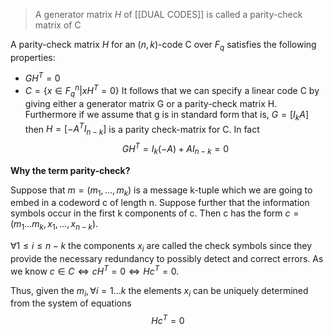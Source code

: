 >A generator matrix $H$ of [[DUAL CODES]] is called a parity-check matrix of C

A parity-check matrix $H$ for an $(n,k)$-code C over $F_q$ satisfies the following properties:

- $GH^T=0$
- $C = \{x \in F_{q}^n| xH^T = 0\}$
It follows that we can specify a linear code C by giving either a generator matrix G or a parity-check matrix H.
Furthermore if we assume that g is in standard form that is, $G=[I_{k}A]$ then $H=[-A^TI_{n-k}]$ is a parity check-matrix for C. In fact
$$
GH^T = I_{k}(-A)+AI_{n-k}=0
$$

**Why the term parity-check?**

Suppose that $m = (m_{1} , . . . , m_{k})$ is a message k-tuple which we are going to embed in a codeword c of length n.
Suppose further that the information symbols occur in the first k components of c.
Then c has the form $c = (m_{1} . . . m_{k} , x_{1} , . . . , x_{n-k}$).

$∀ 1 ≤ i ≤ n − k$ the components $x_{i}$ are called the check symbols since they provide the necessary redundancy to possibly detect and correct errors.
As we know $c ∈ C ⇔ cH^T = 0 ⇔ Hc^T = 0$.

Thus, given the $m_{i} , ∀i = 1 . . . k$ the elements $x_{i}$ can be uniquely
determined from the system of equations
$$
Hc^T = 0
$$



